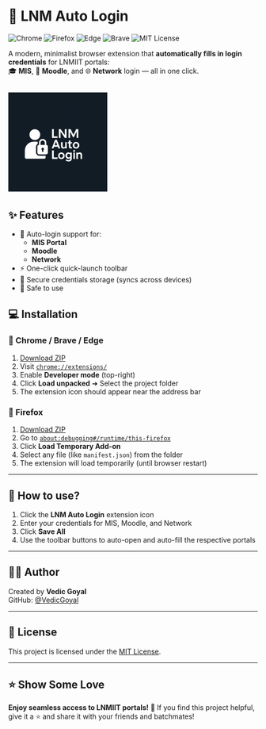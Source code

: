 # 🔐 LNM Auto Login

![Chrome](https://img.shields.io/badge/Chrome-Compatible-brightgreen?logo=googlechrome)
![Firefox](https://img.shields.io/badge/Firefox-Compatible-orange?logo=firefox-browser)
![Edge](https://img.shields.io/badge/Edge-Compatible-blue?logo=microsoftedge)
![Brave](https://img.shields.io/badge/Brave-Compatible-red?logo=brave)
![MIT License](https://img.shields.io/badge/License-MIT-lightgrey?logo=open-source-initiative)

A modern, minimalist browser extension that **automatically fills in login credentials** for LNMIIT portals:  
🎓 **MIS**, 📘 **Moodle**, and 🌐 **Network** login — all in one click.

![](https://raw.githubusercontent.com/VedicGoyal/LNM-Auto-Login-Extension/main/icon.png)
---

## ✨ Features

- 🔐 Auto-login support for:
  - **MIS Portal** 
  - **Moodle** 
  - **Network** 
- ⚡ One-click quick-launch toolbar
- 💾 Secure credentials storage (syncs across devices)
- 🧠 Safe to use


## 💻 Installation

### 🧩 Chrome / Brave / Edge

1. [Download ZIP](https://github.com/VedicGoyal/LNM-Auto-Login-Extension/archive/refs/heads/main.zip)
2. Visit [`chrome://extensions/`](chrome://extensions/)
3. Enable **Developer mode** (top-right)
4. Click **Load unpacked** ➜ Select the project folder
5. The extension icon should appear near the address bar

### 🦊 Firefox

1. [Download ZIP](https://github.com/VedicGoyal/LNM-Auto-Login-Extension/archive/refs/heads/main.zip)
2. Go to [`about:debugging#/runtime/this-firefox`](about:debugging#/runtime/this-firefox)
3. Click **Load Temporary Add-on**
4. Select any file (like `manifest.json`) from the folder
5. The extension will load temporarily (until browser restart)

---

## 🚀 How to use?

1. Click the **LNM Auto Login** extension icon
2. Enter your credentials for MIS, Moodle, and Network
3. Click **Save All**
4. Use the toolbar buttons to auto-open and auto-fill the respective portals

---

## 🧑‍💻 Author

Created by **Vedic Goyal**  
GitHub: [@VedicGoyal](https://github.com/VedicGoyal)

---

## 📄 License

This project is licensed under the [MIT License](LICENSE).

---

## ⭐️ Show Some Love

**Enjoy seamless access to LNMIIT portals!** 🎉
If you find this project helpful, give it a ⭐ and share it with your friends and batchmates!

